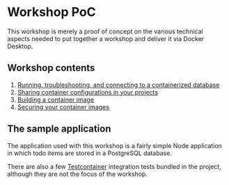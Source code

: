 # Workshop PoC

This workshop is merely a proof of concept on the various technical aspects needed to put together a workshop and deliver it via Docker Desktop.


## Workshop contents

1. [Running, troubleshooting, and connecting to a containerized database](./docs/1-containers.md)
2. [Sharing container configurations in your projects](./docs/2-sharing-container-config.md)
3. [Building a container image](./docs/3-building-images.md)
4. [Securing your container images](./docs/4-securing-images.md)


## The sample application

The application used with this workshop is a fairly simple Node application in which todo items are stored in a PostgreSQL database.

There are also a few [Testcontainer](https://testcontainers.com/) integration tests bundled in the project, although they are not the focus of the workshop. 
